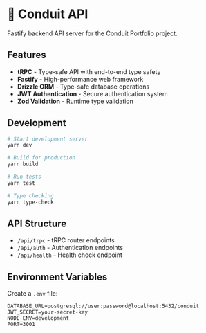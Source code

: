 # 🚀 Conduit API

Fastify backend API server for the Conduit Portfolio project.

## Features

- **tRPC** - Type-safe API with end-to-end type safety
- **Fastify** - High-performance web framework
- **Drizzle ORM** - Type-safe database operations
- **JWT Authentication** - Secure authentication system
- **Zod Validation** - Runtime type validation

## Development

```bash
# Start development server
yarn dev

# Build for production
yarn build

# Run tests
yarn test

# Type checking
yarn type-check
```

## API Structure

- `/api/trpc` - tRPC router endpoints
- `/api/auth` - Authentication endpoints
- `/api/health` - Health check endpoint

## Environment Variables

Create a `.env` file:

```env
DATABASE_URL=postgresql://user:password@localhost:5432/conduit
JWT_SECRET=your-secret-key
NODE_ENV=development
PORT=3001
``` 